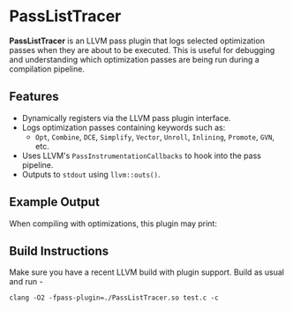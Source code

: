 # PassListTracer

**PassListTracer** is an LLVM pass plugin that logs selected optimization passes when they are about to be executed. This is useful for debugging and understanding which optimization passes are being run during a compilation pipeline.

## Features

- Dynamically registers via the LLVM pass plugin interface.
- Logs optimization passes containing keywords such as:
  - `Opt`, `Combine`, `DCE`, `Simplify`, `Vector`, `Unroll`, `Inlining`, `Promote`, `GVN`, etc.
- Uses LLVM's `PassInstrumentationCallbacks` to hook into the pass pipeline.
- Outputs to `stdout` using `llvm::outs()`.

## Example Output

When compiling with optimizations, this plugin may print:

## Build Instructions

Make sure you have a recent LLVM build with plugin support. Build as usual and run -

`clang -O2 -fpass-plugin=./PassListTracer.so test.c -c`

